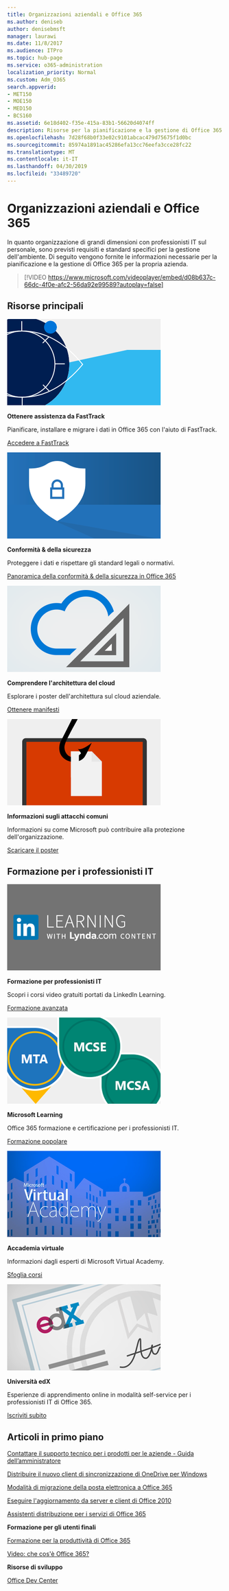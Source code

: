 ```yaml
---
title: Organizzazioni aziendali e Office 365
ms.author: deniseb
author: denisebmsft
manager: laurawi
ms.date: 11/8/2017
ms.audience: ITPro
ms.topic: hub-page
ms.service: o365-administration
localization_priority: Normal
ms.custom: Adm_O365
search.appverid:
- MET150
- MOE150
- MED150
- BCS160
ms.assetid: 6e18d402-f35e-415a-83b1-56620d4074ff
description: Risorse per la pianificazione e la gestione di Office 365 per l'organizzazione aziendale.
ms.openlocfilehash: 7d28f68b0f33e02c9101abcac479d75675f1d0bc
ms.sourcegitcommit: 85974a1891ac45286efa13cc76eefa3cce28fc22
ms.translationtype: MT
ms.contentlocale: it-IT
ms.lasthandoff: 04/30/2019
ms.locfileid: "33489720"
---
```

# <a name="enterprise-organizations-and-office-365"></a>Organizzazioni aziendali e Office 365

In quanto organizzazione di grandi dimensioni con professionisti IT sul personale, sono previsti requisiti e standard specifici per la gestione dell'ambiente. Di seguito vengono fornite le informazioni necessarie per la pianificazione e la gestione di Office 365 per la propria azienda.
  

> [!VIDEO https://www.microsoft.com/videoplayer/embed/d08b637c-66dc-4f0e-afc2-56da92e99589?autoplay=false]
  
## <a name="key-resources"></a>Risorse principali

![FastTrack-simbolo degli occhi per l'immagine](media/263443cf-d8bd-460b-ac46-a08323551f3f.png)
  
 **Ottenere assistenza da FastTrack**
  
Pianificare, installare e migrare i dati in Office 365 con l'aiuto di FastTrack.
  
[Accedere a FastTrack](https://go.microsoft.com/fwlink/?linkid=238431)
  
![Simboli di sicurezza e conformità](media/f96c2cdf-d151-4f44-bb11-20bb7f366a21.png)
  
 **Conformità &amp; della sicurezza**
  
Proteggere i dati e rispettare gli standard legali o normativi.
  
[Panoramica della conformità &amp; della sicurezza in Office 365](https://support.office.com/article/dcb83b2c-ac66-4ced-925d-50eb9698a0b2)
  
![Simboli del cloud e dell'architettura](media/2850ac8d-4c99-4825-869e-83724c4ef54e.png)
  
 **Comprendere l'architettura del cloud**
  
Esplorare i poster dell'architettura sul cloud aziendale.
  
[Ottenere manifesti](https://aka.ms/cloudarch)
  
[![Un gancio di pesce che sbava un documento su uno schermo (attacco di phishing)](media/dc32a996-623a-400c-9b7a-ed1b89a56948.png)](https://aka.ms/commonattacks)
  
 **Informazioni sugli attacchi comuni**
  
Informazioni su come Microsoft può contribuire alla protezione dell'organizzazione.
  
[Scaricare il poster](https://aka.ms/commonattacks)
  
## <a name="training-for-it-pros"></a>Formazione per i professionisti IT

![Formazione per professionisti IT da LinkedIn Learning](media/b951eac7-9d99-42b5-86a3-3058a6445077.png)
  
 **Formazione per professionisti IT**
  
Scopri i corsi video gratuiti portati da LinkedIn Learning.
  
[Formazione avanzata](https://support.office.com/article/68cc9b95-0bdc-491e-a81f-ee70b3ec63c5.aspx)
  
![Certificazioni di Microsoft Learning: MTA, MCSE, MCSA](media/8eab3b6a-5aff-423c-9c57-fd078fdebca8.png)
  
 **Microsoft Learning**
  
Office 365 formazione e certificazione per i professionisti IT.
  
[Formazione popolare](https://go.microsoft.com/fwlink/?linkid=826247)
  
![Microsoft Virtual Academy](media/1bced083-acd6-4705-9f22-22009166a5d7.png)
  
 **Accademia virtuale**
  
Informazioni dagli esperti di Microsoft Virtual Academy.
  
[Sfoglia corsi](https://go.microsoft.com/fwlink/?linkid=826248)
  
![certificato dell'Università di edX](media/c52ff863-94fa-4d6e-b91f-f9057956a7b0.png)
  
 **Università edX**
  
Esperienze di apprendimento online in modalità self-service per i professionisti IT di Office 365.
  
[Iscriviti subito](https://go.microsoft.com/fwlink/?linkid=852994)
  
## <a name="featured-articles"></a>Articoli in primo piano

[Contattare il supporto tecnico per i prodotti per le aziende - Guida dell’amministratore](https://support.office.com/article/32a17ca7-6fa0-4870-8a8d-e25ba4ccfd4b)
  
[Distribuire il nuovo client di sincronizzazione di OneDrive per Windows](https://support.office.com/article/3f3a511c-30c6-404a-98bf-76f95c519668)
  
[Modalità di migrazione della posta elettronica a Office 365](https://support.office.com/article/0a4913fe-60fb-498f-9155-a86516418842)
  
[Eseguire l'aggiornamento da server e client di Office 2010](upgrade-from-office-2010-servers-and-products.md)
  
[Assistenti distribuzione per i servizi di Office 365](deployment-advisors-for-office-365.md)
  
 **Formazione per gli utenti finali**
  
[Formazione per la produttività di Office 365](https://support.office.com/article/af07cb6b-980d-4f33-8599-322582767408)
  
[Video: che cos'è Office 365?](https://support.office.com/article/847caf12-2589-452c-8aca-1c009797678b)
  
 **Risorse di sviluppo**
  
[Office Dev Center](https://go.microsoft.com/fwlink/?linkid=615418)
  

